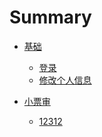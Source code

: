 # Summary

* [基础](basic.md)
    * [登录](basic/login.md)  
    * [修改个人信息](basic/profile.md) 
    
* [小票审]()
	* [12312](basic/xiaopiaoliebiao.md)
